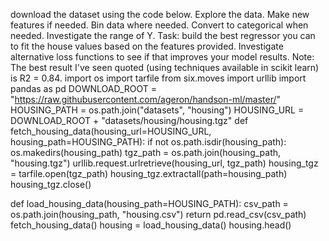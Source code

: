 download the dataset using the code below.
Explore the data.
Make new features if needed. Bin data where needed. Convert to categorical when needed. Investigate the range of Y. 
Task: build the best regressor you can to fit the house values based on the features provided. Investigate alternative loss functions to see if that improves your model results. Note: The best result I've seen quoted (using techniques available in scikit learn) is R2 = 0.84. 
import os
import tarfile
from six.moves import urllib
import pandas as pd
DOWNLOAD_ROOT = "https://raw.githubusercontent.com/ageron/handson-ml/master/"
HOUSING_PATH = os.path.join("datasets", "housing")
HOUSING_URL = DOWNLOAD_ROOT + "datasets/housing/housing.tgz"
def fetch_housing_data(housing_url=HOUSING_URL, housing_path=HOUSING_PATH):
    if not os.path.isdir(housing_path):
        os.makedirs(housing_path)
    tgz_path = os.path.join(housing_path, "housing.tgz")
    urllib.request.urlretrieve(housing_url, tgz_path)
    housing_tgz = tarfile.open(tgz_path)
    housing_tgz.extractall(path=housing_path)
    housing_tgz.close()
    
def load_housing_data(housing_path=HOUSING_PATH):
    csv_path = os.path.join(housing_path, "housing.csv")
    return pd.read_csv(csv_path)
fetch_housing_data()
housing = load_housing_data()
housing.head()

